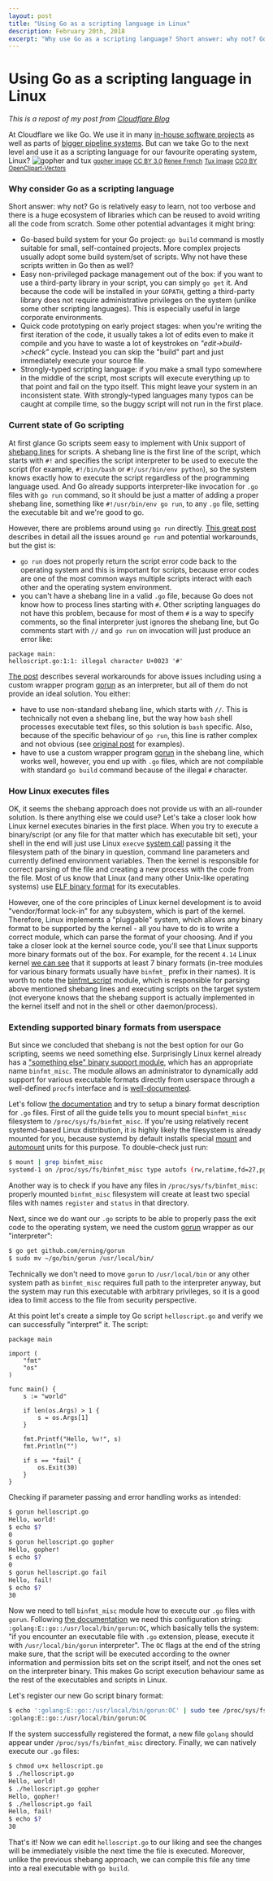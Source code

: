 ```yaml
---
layout: post
title: "Using Go as a scripting language in Linux"
description: February 20th, 2018
excerpt: "Why use Go as a scripting language? Short answer: why not? Go is relatively easy to learn, not too verbose and there is a huge ecosystem of libraries which can be reused to avoid writing all the code from scratch."
---
```


# Using Go as a scripting language in Linux

*This is a repost of my post from [Cloudflare Blog](https://blog.cloudflare.com/using-go-as-a-scripting-language-in-linux/)*

At Cloudflare we like Go. We use it in many [in-house software projects](https://blog.cloudflare.com/what-weve-been-doing-with-go/) as well as parts of [bigger pipeline systems](https://blog.cloudflare.com/meet-gatebot-a-bot-that-allows-us-to-sleep/). But can we take Go to the next level and use it as a scripting language for our favourite operating system, Linux?
![gopher and tux](https://blog.cloudflare.com/content/images/2018/02/gopher-tux-1.png)
<small>[gopher image](https://golang.org/doc/gopher/gophercolor.png) [CC BY 3.0](https://creativecommons.org/licenses/by/3.0/) [Renee French](http://reneefrench.blogspot.com/)</small>
<small>[Tux image](https://pixabay.com/en/linux-penguin-tux-2025536/) [CC0 BY](https://creativecommons.org/publicdomain/zero/1.0/deed.en) [OpenClipart-Vectors](https://pixabay.com/en/users/OpenClipart-Vectors-30363/)</small>
### Why consider Go as a scripting language
Short answer: why not? Go is relatively easy to learn, not too verbose and there is a huge ecosystem of libraries which can be reused to avoid writing all the code from scratch. Some other potential advantages it might bring:

* Go-based build system for your Go project: `go build` command is mostly suitable for small, self-contained projects. More complex projects usually adopt some build system/set of scripts. Why not have these scripts written in Go then as well?
* Easy non-privileged package management out of the box: if you want to use a third-party library in your script, you can simply `go get` it. And because the code will be installed in your `GOPATH`, getting a third-party library does not require administrative privileges on the system (unlike some other scripting languages). This is especially useful in large corporate environments.
* Quick code prototyping on early project stages: when you're writing the first iteration of the code, it usually takes a lot of edits even to make it compile and you have to waste a lot of keystrokes on *"edit->build->check"* cycle. Instead you can skip the "build" part and just immediately execute your source file.
* Strongly-typed scripting language: if you make a small typo somewhere in the middle of the script, most scripts will execute everything up to that point and fail on the typo itself. This might leave your system in an inconsistent state. With strongly-typed languages many typos can be caught at compile time, so the buggy script will not run in the first place.

### Current state of Go scripting
At first glance Go scripts seem easy to implement with Unix support of [shebang lines][shebang] for scripts. A shebang line is the first line of the script, which starts with `#!` and specifies the script interpreter to be used to execute the script (for example, `#!/bin/bash` or `#!/usr/bin/env python`), so the system knows exactly how to execute the script regardless of the programming language used. And Go already supports interpreter-like invocation for `.go` files with `go run` command, so it should be just a matter of adding a proper shebang line, something like `#!/usr/bin/env go run`, to any `.go` file, setting the executable bit and we're good to go.

However, there are problems around using `go run` directly. [This great post][go-scripts-github] describes in detail all the issues around `go run` and potential workarounds, but the gist is:

* `go run` does not properly return the script error code back to the operating system and this is important for scripts, because error codes are one of the most common ways multiple scripts interact with each other and the operating system environment.
* you can't have a shebang line in a valid `.go` file, because Go does not know how to process lines starting with `#`. Other scripting languages do not have this problem, because for most of them `#` is a way to specify comments, so the final interpreter just ignores the shebang line, but Go comments start with `//` and `go run` on invocation will just produce an error like:

```
package main:
helloscript.go:1:1: illegal character U+0023 '#'
```

[The post][go-scripts-github] describes several workarounds for above issues including using a custom wrapper program  [gorun][gorun] as an interpreter, but all of them do not provide an ideal solution. You either:
* have to use non-standard shebang line, which starts with `//`. This is technically not even a shebang line, but the way how `bash` shell processes executable text files, so this solution is `bash` specific. Also, because of the specific behaviour of `go run`, this line is rather complex and not obvious (see [original post][go-scripts-github] for examples).
* have to use a custom wrapper program [gorun][gorun] in the shebang line, which works well, however, you end up with `.go` files, which are not compilable with standard `go build` command because of the illegal `#` character.

### How Linux executes files
OK, it seems the shebang approach does not provide us with an all-rounder solution. Is there anything else we could use? Let's take a closer look how Linux kernel executes binaries in the first place. When you try to execute a binary/script (or any file for that matter which has executable bit set), your shell in the end will just use Linux `execve` [system call](https://en.wikipedia.org/wiki/System_call) passing it the filesystem path of the binary in question, command line parameters and currently defined environment variables. Then the kernel is responsible for correct parsing of the file and creating a new process with the code from the file. Most of us know that Linux (and many other Unix-like operating systems) use [ELF binary format](https://en.wikipedia.org/wiki/Executable_and_Linkable_Format) for its executables.

However, one of the core principles of Linux kernel development is to avoid "vendor/format lock-in" for any subsystem, which is part of the kernel. Therefore, Linux implements a "pluggable" system, which allows any binary format to be supported by the kernel - all you have to do is to write a correct module, which can parse the format of your choosing. And if you take a closer look at the kernel source code, you'll see that Linux supports more binary formats out of the box. For example, for the recent `4.14` Linux kernel [we can see](https://git.kernel.org/pub/scm/linux/kernel/git/stable/linux-stable.git/tree/fs?h=linux-4.14.y) that it supports at least 7 binary formats (in-tree modules for various binary formats usually have `binfmt_` prefix in their names). It is worth to note the [binfmt_script](https://git.kernel.org/pub/scm/linux/kernel/git/stable/linux-stable.git/tree/fs/binfmt_script.c?h=linux-4.14.y) module, which is responsible for parsing above mentioned shebang lines and  executing scripts on the target system (not everyone knows that the shebang support is actually implemented in the kernel itself and not in the shell or other daemon/process).

### Extending supported binary formats from userspace
But since we concluded that shebang is not the best option for our Go scripting, seems we need something else. Surprisingly Linux kernel already has a ["something else" binary support module](https://git.kernel.org/pub/scm/linux/kernel/git/stable/linux-stable.git/tree/fs/binfmt_misc.c?h=linux-4.14.y), which has an appropriate name `binfmt_misc`. The module allows an administrator to dynamically add support for various executable formats directly from userspace through a well-defined `procfs` interface and is [well-documented][binfmt-iface].

Let's follow [the documentation][binfmt-iface] and try to setup a binary format description for `.go` files. First of all the guide tells you to mount special `binfmt_misc` filesystem to `/proc/sys/fs/binfmt_misc`. If you're using relatively recent systemd-based Linux distribution, it is highly likely the filesystem is already mounted for you, because systemd by default installs special [mount](https://github.com/systemd/systemd/blob/master/units/proc-sys-fs-binfmt_misc.mount) and [automount](https://github.com/systemd/systemd/blob/master/units/proc-sys-fs-binfmt_misc.automount) units for this purpose. To double-check just run:

```sh
$ mount | grep binfmt_misc
systemd-1 on /proc/sys/fs/binfmt_misc type autofs (rw,relatime,fd=27,pgrp=1,timeout=0,minproto=5,maxproto=5,direct)
```

Another way is to check if you have any files in `/proc/sys/fs/binfmt_misc`: properly mounted `binfmt_misc` filesystem will create at least two special files with names `register` and `status` in that directory.

Next, since we do want our `.go` scripts to be able to properly pass the exit code to the operating system, we need the custom [gorun][gorun] wrapper as our "interpreter":

```sh
$ go get github.com/erning/gorun
$ sudo mv ~/go/bin/gorun /usr/local/bin/
```

Technically we don't need to move `gorun` to `/usr/local/bin` or any other system path as `binfmt_misc` requires full path to the interpreter anyway, but the system may run this executable with arbitrary privileges, so it is a good idea to limit access to the file from security perspective.

At this point let's create a simple toy Go script `helloscript.go` and verify we can successfully "interpret" it. The script:
```golang
package main

import (
	"fmt"
	"os"
)

func main() {
	s := "world"

	if len(os.Args) > 1 {
		s = os.Args[1]
	}

	fmt.Printf("Hello, %v!", s)
	fmt.Println("")

	if s == "fail" {
		os.Exit(30)
	}
}
```

Checking if parameter passing and error handling works as intended:
```sh
$ gorun helloscript.go
Hello, world!
$ echo $?
0
$ gorun helloscript.go gopher
Hello, gopher!
$ echo $?
0
$ gorun helloscript.go fail
Hello, fail!
$ echo $?
30
```

Now we need to tell `binfmt_misc` module how to execute our `.go` files with `gorun`. Following [the documentation][binfmt-iface] we need this configuration string: `:golang:E::go::/usr/local/bin/gorun:OC`, which basically tells the system: "if you encounter an executable file with `.go` extension, please, execute it with `/usr/local/bin/gorun` interpreter". The `OC` flags at the end of the string make sure, that the script will be executed according to the owner information and permission bits set on the script itself, and not the ones set on the interpreter binary. This makes Go script execution behaviour same as the rest of the executables and scripts in Linux.

Let's register our new Go script binary format:

```sh
$ echo ':golang:E::go::/usr/local/bin/gorun:OC' | sudo tee /proc/sys/fs/binfmt_misc/register
:golang:E::go::/usr/local/bin/gorun:OC
```

If the system successfully registered the format, a new file `golang` should appear under `/proc/sys/fs/binfmt_misc` directory. Finally, we can natively execute our `.go` files:

```sh
$ chmod u+x helloscript.go
$ ./helloscript.go
Hello, world!
$ ./helloscript.go gopher
Hello, gopher!
$ ./helloscript.go fail
Hello, fail!
$ echo $?
30
```

That's it! Now we can edit `helloscript.go` to our liking and see the changes will be immediately visible the next time the file is executed. Moreover, unlike the previous shebang approach, we can compile this file any time into a real executable with `go build`.

[go-scripts-github]: https://gist.github.com/posener/73ffd326d88483df6b1cb66e8ed1e0bd
[shebang]: https://en.wikipedia.org/wiki/Shebang_(Unix)
[gorun]: https://github.com/erning/gorun
[binfmt-iface]: https://www.kernel.org/doc/html/v4.14/admin-guide/binfmt-misc.html

